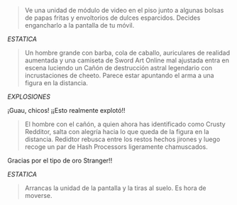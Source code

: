 > Ve una unidad de módulo de video en el piso junto a algunas bolsas de papas fritas y envoltorios de dulces esparcidos.  Decides engancharlo a la pantalla de tu móvil.


 *ESTATICA*


 >Un hombre grande con barba, cola de caballo, auriculares de realidad aumentada y una camiseta de Sword Art Online mal ajustada entra en escena luciendo un Cañón de destrucción astral legendario con incrustaciones de cheeto.  Parece estar apuntando el arma a una figura en la distancia.


 *EXPLOSIONES*


 ¡Guau, chicos!  ¡¡Esto realmente explotó!!


 > El hombre con el cañón, a quien ahora has identificado como Crusty Redditor, salta con alegría hacia lo que queda de la figura en la distancia.  Redidtor rebusca entre los restos hechos jirones y luego recoge un par de Hash Processors ligeramente chamuscados.


 Gracias por el tipo de oro Stranger!!


 *ESTATICA*

 >Arrancas la unidad de la pantalla y la tiras al suelo.  Es hora de moverse.
